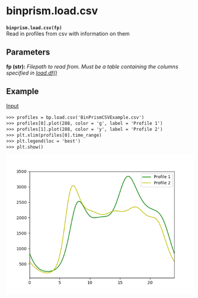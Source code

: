 # binprism.load.csv
**`binprism.load.csv(fp)`** <br />
Read in profiles from csv with information on them

## Parameters
**fp (str):** *Filepath to read from. Must be a table containing the columns specified in [load.df()](load_df.md)*

## Example
[Input](BinPrismCSVExample.csv)
```
>>> profiles = bp.load.csv('BinPrismCSVExample.csv')
>>> profiles[0].plot(288, color = 'g', label = 'Profile 1')
>>> profiles[1].plot(288, color = 'y', label = 'Profile 2')
>>> plt.xlim(profiles[0].time_range)
>>> plt.legend(loc = 'best')
>>> plt.show()
```
![alt text](FromCSVExample.png "Example of profiles read from CSV file")
